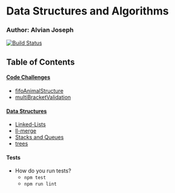 # Data Structures and Algorithms

### Author: Alvian Joseph

[![Build Status](https://www.travis-ci.com/alvian-401-advanced-javascript/data-structures-and-algorithms.svg?branch=master)](https://www.travis-ci.com/alvian-401-advanced-javascript/data-structures-and-algorithms)

## Table of Contents

#### [Code Challenges](https://github.com/alvian-401-advanced-javascript/data-structures-and-algorithms/tree/master/challenges)
   * [fifoAnimalStructure](https://github.com/alvian-401-advanced-javascript/data-structures-and-algorithms/tree/master/challenges/fifoAnimalShelter)
   * [multiBracketValidation](https://github.com/alvian-401-advanced-javascript/data-structures-and-algorithms/tree/master/challenges/multiBracketValidation)





#### [Data Structures](https://github.com/alvian-401-advanced-javascript/data-structures-and-algorithms/tree/master/data-structures)  
 * [Linked-Lists](https://github.com/alvian-401-advanced-javascript/data-structures-and-algorithms/tree/master/data-structures/linked-lists)
  * [ll-merge](https://github.com/alvian-401-advanced-javascript/data-structures-and-algorithms/tree/master/data-structures/llmerge)  
  * [Stacks and Queues](https://github.com/alvian-401-advanced-javascript/data-structures-and-algorithms/tree/stacks-and-queues/data-structures/stacks-and-queues)  
  * [trees](https://github.com/alvian-401-advanced-javascript/data-structures-and-algorithms/tree/master/data-structures/trees)
 
  
  



  
#### Tests
* How do you run tests?
  * `npm test`
  * `npm run lint`
